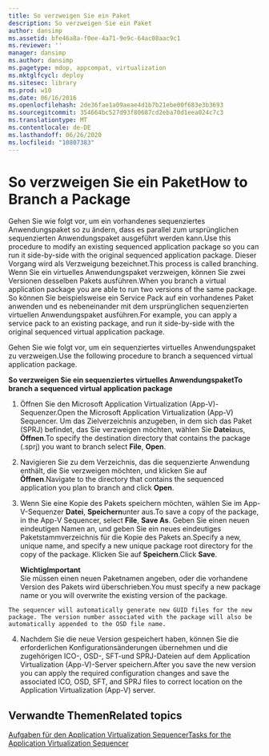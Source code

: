 ```yaml
---
title: So verzweigen Sie ein Paket
description: So verzweigen Sie ein Paket
author: dansimp
ms.assetid: bfe46a8a-f0ee-4a71-9e9c-64ac08aac9c1
ms.reviewer: ''
manager: dansimp
ms.author: dansimp
ms.pagetype: mdop, appcompat, virtualization
ms.mktglfcycl: deploy
ms.sitesec: library
ms.prod: w10
ms.date: 06/16/2016
ms.openlocfilehash: 2de36fae1a09aeae4d1b7b21ebe00f683e3b3693
ms.sourcegitcommit: 354664bc527d93f80687cd2eba70d1eea024c7c3
ms.translationtype: MT
ms.contentlocale: de-DE
ms.lasthandoff: 06/26/2020
ms.locfileid: "10807383"
---
```

# <span data-ttu-id="879f5-103">So verzweigen Sie ein Paket</span><span class="sxs-lookup"><span data-stu-id="879f5-103">How to Branch a Package</span></span>


<span data-ttu-id="879f5-104">Gehen Sie wie folgt vor, um ein vorhandenes sequenziertes Anwendungspaket so zu ändern, dass es parallel zum ursprünglichen sequenzierten Anwendungspaket ausgeführt werden kann.</span><span class="sxs-lookup"><span data-stu-id="879f5-104">Use this procedure to modify an existing sequenced application package so you can run it side-by-side with the original sequenced application package.</span></span> <span data-ttu-id="879f5-105">Dieser Vorgang wird als Verzweigung bezeichnet.</span><span class="sxs-lookup"><span data-stu-id="879f5-105">This process is called branching.</span></span> <span data-ttu-id="879f5-106">Wenn Sie ein virtuelles Anwendungspaket verzweigen, können Sie zwei Versionen desselben Pakets ausführen.</span><span class="sxs-lookup"><span data-stu-id="879f5-106">When you branch a virtual application package you are able to run two versions of the same package.</span></span> <span data-ttu-id="879f5-107">So können Sie beispielsweise ein Service Pack auf ein vorhandenes Paket anwenden und es nebeneinander mit dem ursprünglichen sequenzierten virtuellen Anwendungspaket ausführen.</span><span class="sxs-lookup"><span data-stu-id="879f5-107">For example, you can apply a service pack to an existing package, and run it side-by-side with the original sequenced virtual application package.</span></span>

<span data-ttu-id="879f5-108">Gehen Sie wie folgt vor, um ein sequenziertes virtuelles Anwendungspaket zu verzweigen.</span><span class="sxs-lookup"><span data-stu-id="879f5-108">Use the following procedure to branch a sequenced virtual application package.</span></span>

**<span data-ttu-id="879f5-109">So verzweigen Sie ein sequenziertes virtuelles Anwendungspaket</span><span class="sxs-lookup"><span data-stu-id="879f5-109">To branch a sequenced virtual application package</span></span>**

1.  <span data-ttu-id="879f5-110">Öffnen Sie den Microsoft Application Virtualization (App-V)-Sequenzer.</span><span class="sxs-lookup"><span data-stu-id="879f5-110">Open the Microsoft Application Virtualization (App-V) Sequencer.</span></span> <span data-ttu-id="879f5-111">Um das Zielverzeichnis anzugeben, in dem sich das Paket (SPRJ) befindet, das Sie verzweigen möchten, wählen Sie **Datei**aus, **Öffnen**.</span><span class="sxs-lookup"><span data-stu-id="879f5-111">To specify the destination directory that contains the package (.sprj) you want to branch select **File**, **Open**.</span></span>

2.  <span data-ttu-id="879f5-112">Navigieren Sie zu dem Verzeichnis, das die sequenzierte Anwendung enthält, die Sie verzweigen möchten, und klicken Sie auf **Öffnen**.</span><span class="sxs-lookup"><span data-stu-id="879f5-112">Navigate to the directory that contains the sequenced application you plan to branch and click **Open**.</span></span>

3.  <span data-ttu-id="879f5-113">Wenn Sie eine Kopie des Pakets speichern möchten, wählen Sie im App-V-Sequenzer **Datei**, **Speichern**unter aus.</span><span class="sxs-lookup"><span data-stu-id="879f5-113">To save a copy of the package, in the App-V Sequencer, select **File**, **Save As**.</span></span> <span data-ttu-id="879f5-114">Geben Sie einen neuen eindeutigen Namen an, und geben Sie ein neues eindeutiges Paketstammverzeichnis für die Kopie des Pakets an.</span><span class="sxs-lookup"><span data-stu-id="879f5-114">Specify a new, unique name, and specify a new unique package root directory for the copy of the package.</span></span> <span data-ttu-id="879f5-115">Klicken Sie auf **Speichern**.</span><span class="sxs-lookup"><span data-stu-id="879f5-115">Click **Save**.</span></span>

    **<span data-ttu-id="879f5-116">Wichtig</span><span class="sxs-lookup"><span data-stu-id="879f5-116">Important</span></span>**  
    <span data-ttu-id="879f5-117">Sie müssen einen neuen Paketnamen angeben, oder die vorhandene Version des Pakets wird überschrieben.</span><span class="sxs-lookup"><span data-stu-id="879f5-117">You must specify a new package name or you will overwrite the existing version of the package.</span></span>



~~~
The sequencer will automatically generate new GUID files for the new package. The version number associated with the package will also be automatically appended to the OSD file name.
~~~

4. <span data-ttu-id="879f5-118">Nachdem Sie die neue Version gespeichert haben, können Sie die erforderlichen Konfigurationsänderungen übernehmen und die zugehörigen ICO-, OSD-, SFT-und SPRJ-Dateien auf dem Application Virtualization (App-V)-Server speichern.</span><span class="sxs-lookup"><span data-stu-id="879f5-118">After you save the new version you can apply the required configuration changes and save the associated ICO, OSD, SFT, and SPRJ files to correct location on the Application Virtualization (App-V) server.</span></span>

## <span data-ttu-id="879f5-119">Verwandte Themen</span><span class="sxs-lookup"><span data-stu-id="879f5-119">Related topics</span></span>


[<span data-ttu-id="879f5-120">Aufgaben für den Application Virtualization Sequencer</span><span class="sxs-lookup"><span data-stu-id="879f5-120">Tasks for the Application Virtualization Sequencer</span></span>](tasks-for-the-application-virtualization-sequencer.md)









